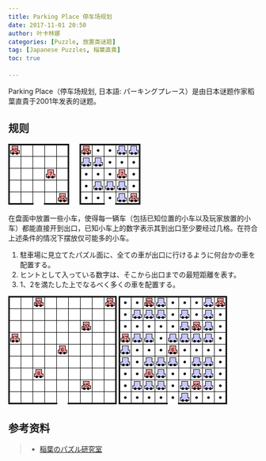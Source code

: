 ```yaml
---
title: Parking Place 停车场规划
date: 2017-11-01 20:50
author: 叶卡林娜
categories: [Puzzle, 放置类谜题]
tag: [Japanese Puzzles, 稲葉直貴]
toc: true

---
```


Parking Place（停车场规划, 日本語: パーキングプレース）是由日本谜题作家稻葉直貴于2001年发表的谜题。

## 规则

![Parking Place 小型例题，作者：稲葉直貴](/images/parkingplace.png)

在盘面中放置一些小车，使得每一辆车（包括已知位置的小车以及玩家放置的小车）都能直接开到出口，已知小车上的数字表示其到出口至少要经过几格。在符合上述条件的情况下摆放仅可能多的小车。


1. 駐車場に見立てたパズル面に、全ての車が出口に行けるように何台かの車を配置する。
2. ヒントとして入っている数字は、そこから出口までの最短距離を表す。
3. 1、2を満たした上でなるべく多くの車を配置する。


![Parking Place 例题，作者：稲葉直貴](/images/parkingplace_e.png)
![Parking Place 例题解答](/images/parkingplace_a.png)

## 参考资料

> - [稲葉のパズル研究室](http://inabapuzzle.com/honkaku/park.html)